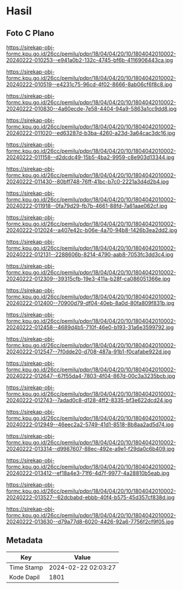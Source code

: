 # Hasil

## Foto C Plano

https://sirekap-obj-formc.kpu.go.id/26cc/pemilu/pdpr/18/04/04/20/10/1804042010002-20240222-010253--e941a0b2-132c-4745-bf6b-4116906443ca.jpg

https://sirekap-obj-formc.kpu.go.id/26cc/pemilu/pdpr/18/04/04/20/10/1804042010002-20240222-010519--e4231c75-96cd-4f02-8666-8ab06cf6f8c8.jpg

https://sirekap-obj-formc.kpu.go.id/26cc/pemilu/pdpr/18/04/04/20/10/1804042010002-20240222-010830--4a60ecde-7e58-4404-94a9-5863a1cc9dd8.jpg

https://sirekap-obj-formc.kpu.go.id/26cc/pemilu/pdpr/18/04/04/20/10/1804042010002-20240222-011020--ed63287d-b3ba-4260-a23d-3a64cac3dc16.jpg

https://sirekap-obj-formc.kpu.go.id/26cc/pemilu/pdpr/18/04/04/20/10/1804042010002-20240222-011158--d2dcdc49-15b5-4ba2-9959-c8e903d13344.jpg

https://sirekap-obj-formc.kpu.go.id/26cc/pemilu/pdpr/18/04/04/20/10/1804042010002-20240222-011430--80bff748-76ff-41bc-b7c0-2221a3d4d2b4.jpg

https://sirekap-obj-formc.kpu.go.id/26cc/pemilu/pdpr/18/04/04/20/10/1804042010002-20240222-011918--0fa79d29-fb7b-4661-88fd-7a61aae062cf.jpg

https://sirekap-obj-formc.kpu.go.id/26cc/pemilu/pdpr/18/04/04/20/10/1804042010002-20240222-012024--a407e42c-b06e-4a70-94b8-1426b3ea2dd2.jpg

https://sirekap-obj-formc.kpu.go.id/26cc/pemilu/pdpr/18/04/04/20/10/1804042010002-20240222-012131--2288606b-8214-4790-aab8-7053fc3dd3c4.jpg

https://sirekap-obj-formc.kpu.go.id/26cc/pemilu/pdpr/18/04/04/20/10/1804042010002-20240222-012309--39315cfb-19e3-411a-b28f-ca086051366e.jpg

https://sirekap-obj-formc.kpu.go.id/26cc/pemilu/pdpr/18/04/04/20/10/1804042010002-20240222-012400--70900d79-df04-40eb-8a0d-80fa809f831b.jpg

https://sirekap-obj-formc.kpu.go.id/26cc/pemilu/pdpr/18/04/04/20/10/1804042010002-20240222-012458--4689d4b5-710f-46e0-b193-31a6e3599792.jpg

https://sirekap-obj-formc.kpu.go.id/26cc/pemilu/pdpr/18/04/04/20/10/1804042010002-20240222-012547--7f0dde20-d708-487a-91b1-f0cafabe922d.jpg

https://sirekap-obj-formc.kpu.go.id/26cc/pemilu/pdpr/18/04/04/20/10/1804042010002-20240222-012647--67f55da4-7803-4f04-867d-00c3a3235bcb.jpg

https://sirekap-obj-formc.kpu.go.id/26cc/pemilu/pdpr/18/04/04/20/10/1804042010002-20240222-012743--7adad0c8-d128-4ff2-8335-bf3e622dcd24.jpg

https://sirekap-obj-formc.kpu.go.id/26cc/pemilu/pdpr/18/04/04/20/10/1804042010002-20240222-012949--46eec2a2-5749-41d1-8518-8b8aa2ad5d74.jpg

https://sirekap-obj-formc.kpu.go.id/26cc/pemilu/pdpr/18/04/04/20/10/1804042010002-20240222-013314--d9987607-88ec-492e-a9e1-f29da0c6b409.jpg

https://sirekap-obj-formc.kpu.go.id/26cc/pemilu/pdpr/18/04/04/20/10/1804042010002-20240222-013412--ef18a4e3-71f6-4d7f-9977-4a28810b5eab.jpg

https://sirekap-obj-formc.kpu.go.id/26cc/pemilu/pdpr/18/04/04/20/10/1804042010002-20240222-013527--62dcbabd-ebbb-40f4-b575-45d357cf838d.jpg

https://sirekap-obj-formc.kpu.go.id/26cc/pemilu/pdpr/18/04/04/20/10/1804042010002-20240222-013630--d79a77d8-6020-4426-92a6-7756f2cf9f05.jpg


## Metadata

| Key        | Value               |
| ---------- | ------------------- |
| Time Stamp | 2024-02-22 02:03:27 |
| Kode Dapil | 1801                |



